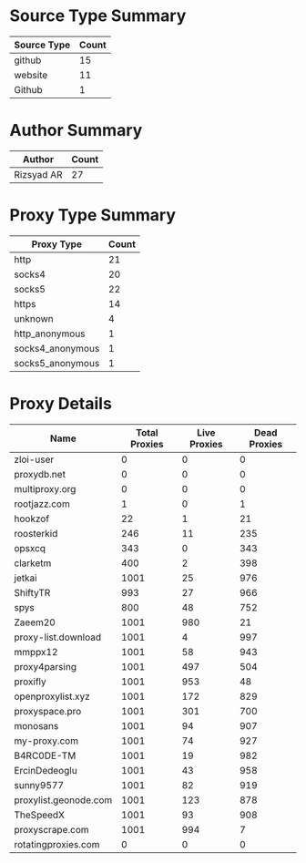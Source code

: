 # Source Type Summary

| Source Type | Count |
|-------------|-------|
| github | 15 |
| website | 11 |
| Github | 1 |


# Author Summary

| Author | Count |
|--------|-------|
| Rizsyad AR | 27 |


# Proxy Type Summary

| Proxy Type | Count |
|------------|-------|
| http | 21 |
| socks4 | 20 |
| socks5 | 22 |
| https | 14 |
| unknown | 4 |
| http_anonymous | 1 |
| socks4_anonymous | 1 |
| socks5_anonymous | 1 |


# Proxy Details

| Name | Total Proxies | Live Proxies | Dead Proxies |
|------|---------------|--------------|---------------|
| zloi-user | 0 | 0 | 0 |
| proxydb.net | 0 | 0 | 0 |
| multiproxy.org | 0 | 0 | 0 |
| rootjazz.com | 1 | 0 | 1 |
| hookzof | 22 | 1 | 21 |
| roosterkid | 246 | 11 | 235 |
| opsxcq | 343 | 0 | 343 |
| clarketm | 400 | 2 | 398 |
| jetkai | 1001 | 25 | 976 |
| ShiftyTR | 993 | 27 | 966 |
| spys | 800 | 48 | 752 |
| Zaeem20 | 1001 | 980 | 21 |
| proxy-list.download | 1001 | 4 | 997 |
| mmppx12 | 1001 | 58 | 943 |
| proxy4parsing | 1001 | 497 | 504 |
| proxifly | 1001 | 953 | 48 |
| openproxylist.xyz | 1001 | 172 | 829 |
| proxyspace.pro | 1001 | 301 | 700 |
| monosans | 1001 | 94 | 907 |
| my-proxy.com | 1001 | 74 | 927 |
| B4RC0DE-TM | 1001 | 19 | 982 |
| ErcinDedeoglu | 1001 | 43 | 958 |
| sunny9577 | 1001 | 82 | 919 |
| proxylist.geonode.com | 1001 | 123 | 878 |
| TheSpeedX | 1001 | 93 | 908 |
| proxyscrape.com | 1001 | 994 | 7 |
| rotatingproxies.com | 0 | 0 | 0 |
